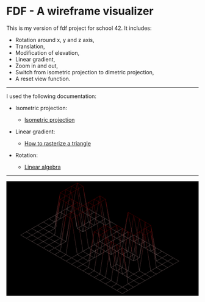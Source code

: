 

<!-- Headings -->

# **FDF** - A wireframe visualizer

This is my version of fdf project for school 42. It includes:
- Rotation around x, y and z axis,
- Translation,
- Modification of elevation,
- Linear gradient,
- Zoom in and out,
- Switch from isometric projection to dimetric projection,
- A reset view function.
---
I used the following documentation:

- Isometric projection:

    - [Isometric projection](http://www.gandraxa.com/isometric_projection.xml "Isometric projection")

- Linear gradient:

    - [How to rasterize a triangle](https://www.youtube.com/watch?v=t7Ztio8cwqM "Rasterize a triangle")

- Rotation:

    - [Linear algebra](http://grafika.me/node/82 "Linear algebra")

 --- 

<!-- Images -->

![42.fdf](https://github.com/Noulens/FdF/blob/master/image/42.png)
